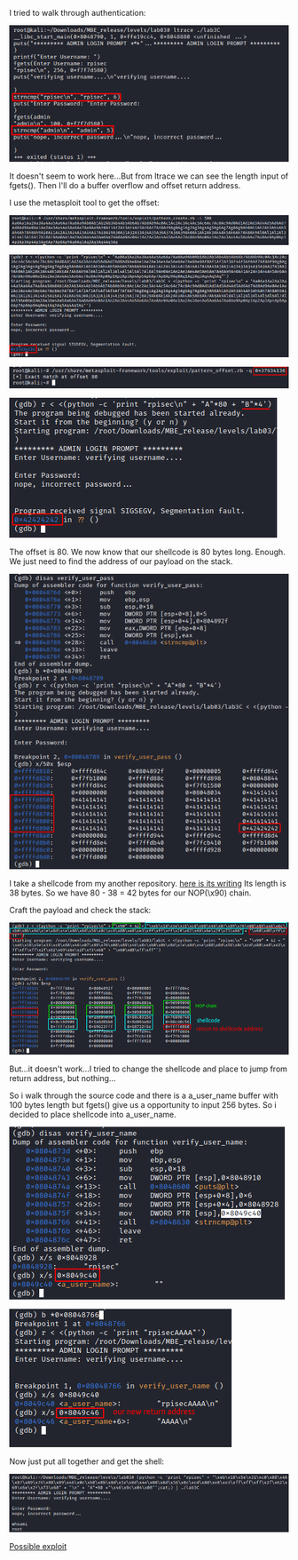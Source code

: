 I tried to walk through authentication:

![try](screenshots/try.png)

It doesn't seem to work here...But from ltrace we can see the length input of fgets(). Then I'll do a buffer overflow and offset return address.

I use the metasploit tool to get the offset:

![pattern_create](screenshots/pattern_create.png)

![put the pattern](screenshots/put_the_pattern.png)

![get_the_offset](screenshots/offset.png)

![check_the_offset](screenshots/check_the_offset.png)

The offset is 80. We now know that our shellcode is 80 bytes long. Enough. We just need to find the address of our payload on the stack.

![find_the_address](screenshots/find_the_address.png)

I take a shellcode from my another repository. [here is its writing](https://github.com/whatsyourask/CTFlearn-writeups/blob/main/binary/Shell%20time!/shellcode/writing.md)
Its length is 38 bytes. So we have 80 - 38 = 42 bytes for our NOP(\x90) chain.

Craft the payload and check the stack:

![stack](screenshots/stack.png)

But...it doesn't work...I tried to change the shellcode and place to jump from return address, but nothing...

So i walk through the source code and there is a a_user_name buffer with 100 bytes length but fgets() give us a opportunity to input 256 bytes. So i decided to place shellcode into a_user_name.

![username_address](screenshots/username_address.png)

![return_address](screenshots/return_address.png)

Now just put all together and get the shell:

![shell](screenshots/shell.png)

[Possible exploit](exploit.py)

